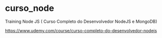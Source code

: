 # curso_node
Training Node JS ( Curso Completo do Desenvolvedor NodeJS e MongoDB)

https://www.udemy.com/course/curso-completo-do-desenvolvedor-nodejs
